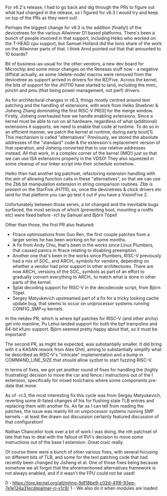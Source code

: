 For v6.2's release, I had to go back and dig through the PRs to figure out what had changed in the
release, so I figured for v6.3 I would try and keep on top of the PRs as they went out!.

Perhaps the biggest change for v6.3 is the addition (finally!) of the devicetrees for the various
Allwinner D1 based platforms. There's been a bunch of people involved in that support, including
Heiko who worked on the T-HEAD cpu support, but Samuel Holland did the lions share of the work on
the Allwinner parts of that. I think Arnd pointed out that that amounted to 10 boards?

Bit of business-as-usual for the other vendors, a new dev board for Microchip and some minor changes
on the Renesas stuff now - a negative diffstat actually, as some /delete-node/ macros were removed
from the devicetree as support arrived in drivers for the RZ/Five.
Across the kernel, the bits of support for the JH7110 have started to land, including the mmc,
pinctrl and pmu (that being power management, not perf) drivers.

As for architectural changes in v6.3, things mostly centred around text patching and the handling of
extensions, with work from Heiko Stuebner & Jisheng Zhang *dominating* the first RISC-V PR[0] for
the merge window.
Firstly, Jisheng overhauled how we handle enabling extensions. Since a kernel must be able to run
on all hardware, regardless of what (additional) extensions it supports, we need to enable that
code at runtime. To do so in an efficient manner, we patch the kernel at runtime, during early
boot[1]. This mechanism is called "alternatives" Previously, we stored the absolute addresses of the
"standard" code & the extension's replacement version of that operation, and Jisheng converted that
to use relative addresses instead. All that work, in a complex corner of the kernel (IMO!) just so
that we can use ISA extensions properly in the VDSO!
They also squeezed in some cleanup of our linker script into their schedule somehow..

Heiko then had another big patchset, refactoring extension handling with the aim of allowing
function calls in these "alternatives", so that we can use the Zbb bit manipulation extension in
string comparison routines. Zbb is present on the StarFive JH7110, so, once the devicetrees & clock
drivers etc land for that platform you can go test it out if you have a VisionFive 2.

Unfortunately between those series, a lot changed and the inevitable bugs surfaced, the most serious
of which (preventing boot, mounting a rootfs etc) were fixed before -rc1 by Samuel and Björn Töpel!

Other than those, the first PR also featured:
- Ftrace optimisations from Guo Ren, the first couple patches from a larger series he has been
  working on for some months.
- A fix from Andy Chiu, that's been in the works since Linux Plumbers, that caused panics in ftrace
  relating to disabling preemption.
- Another one that's been in the works since Plumbers, RISC-V previously had a mix of SOC_ and ARCH_
  symbols for vendors, depending on whether a vendor had prior support in other architectures. There
  are now ARCH_ versions of the SOC_ symbols as part of an effort to gradually convert everything to
  ARCH_ to match what is done in other parts of the kernel.
- Splat decoding support for RISC-V in the decodecode script, from Björn Töpel.
- Sergey Matyukevich upstreamed part of a fix for a tricky looking cache update bug, that seems to
  occur on uniprocessor systems running CONFIG_SMP=y kernels.

In the netdev PR, which is where bpf patches for RISC-V (and other archs) get into mainline, Pu
Lehui landed support for both the bpf trampoline and 64-bit kfunc support. Björn seemed pretty happy
about that, so it must be important!

The second PR, as might be expected, was substantially smaller. It did bring with it a KASAN rework
from Alex Ghiti, aiming to substantially simplify what he described as RISC-V's "intricate"
implementation and a bump in COMMAND_LINE_SIZE that should allow syzbot to start fuzzing RISC-V.

In terms of fixes, we got yet another round of fixes for handling the (highly frustrating) decision
to move the csr and fence.i instructions out of the I extension, specifically for mixed toolchains
where some components pre-date that move.

As of -rc3, the most interesting fix this cycle was from Sergey Matyukevich, reverting some
ill-fated changes of his for flushing stale TLB entries and replacing them with another fix.
As far as I can tell from reading the patches, the issue was mainly hit on uniprocessor systems
running SMP kernels - at least the drawn out discussion certainly featured discussion of that
configuration!

Nathan Chancellor took over a bit of work I was doing, the nth patchset of late that has to deal
with the fallout of RVI's decision to move some instructions out of the base I extension.
Great craic really.

Of course there were a bunch of other various fixes, with several focusing on different bits of TLB,
and some for the text patching code that had recently been changed by Jisheng et al.
One of those fixes being because somehow we all forgot that the aforementioned alternatives
framework is not always enabled, and if it wasn't the FPU could not be used!

0 - https://lore.kernel.org/all/mhng-9df18be9-c02d-41f8-93ee-7e1e124a31ec@palmer-ri-x1c9/
1 - We also do it when modules are loaded
